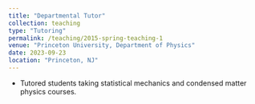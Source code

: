 ```yaml
---
title: "Departmental Tutor"
collection: teaching
type: "Tutoring"
permalink: /teaching/2015-spring-teaching-1
venue: "Princeton University, Department of Physics"
date: 2023-09-23
location: "Princeton, NJ"
---
```

- Tutored students taking statistical mechanics and condensed matter physics courses.

 
